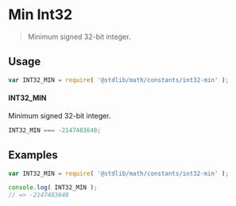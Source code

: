 # Min Int32

> Minimum signed 32-bit integer.

<section class="usage">

## Usage

``` javascript
var INT32_MIN = require( '@stdlib/math/constants/int32-min' );
```

#### INT32_MIN

Minimum signed 32-bit integer.

``` javascript
INT32_MIN === -2147483648;
```

<!-- </usage> -->


<section class="examples">

## Examples

<!-- TODO: better example -->

``` javascript
var INT32_MIN = require( '@stdlib/math/constants/int32-min' );

console.log( INT32_MIN );
// => -2147483648
```

<!-- </examples> -->


<section class="links">

<!-- </links> -->
